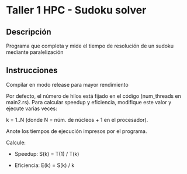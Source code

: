 # Taller 1 HPC - Sudoku solver

## Descripción
Programa que completa y mide el tiempo de resolución de un sudoku mediante paralelización

## Instrucciones
Compilar en modo release para mayor rendimiento

Por defecto, el número de hilos está fijado en el código (num_threads en main2.rs).
Para calcular speedup y eficiencia, modifique este valor y ejecute varias veces:

k = 1..N (donde N = núm. de núcleos + 1 en el procesador).

Anote los tiempos de ejecución impresos por el programa.

Calcule:

* Speedup: S(k) = T(1) / T(k)

* Eficiencia: E(k) = S(k) / k
